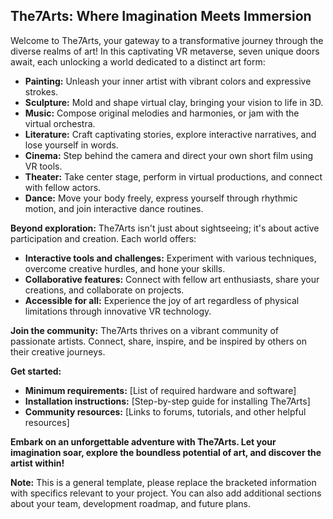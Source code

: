 ## The7Arts: Where Imagination Meets Immersion

Welcome to The7Arts, your gateway to a transformative journey through the diverse realms of art! In this captivating VR metaverse, seven unique doors await, each unlocking a world dedicated to a distinct art form:

* **Painting:** Unleash your inner artist with vibrant colors and expressive strokes.
* **Sculpture:** Mold and shape virtual clay, bringing your vision to life in 3D.
* **Music:** Compose original melodies and harmonies, or jam with the virtual orchestra.
* **Literature:** Craft captivating stories, explore interactive narratives, and lose yourself in words.
* **Cinema:** Step behind the camera and direct your own short film using VR tools.
* **Theater:** Take center stage, perform in virtual productions, and connect with fellow actors.
* **Dance:** Move your body freely, express yourself through rhythmic motion, and join interactive dance routines.

**Beyond exploration:** The7Arts isn't just about sightseeing; it's about active participation and creation. Each world offers:

* **Interactive tools and challenges:** Experiment with various techniques, overcome creative hurdles, and hone your skills.
* **Collaborative features:** Connect with fellow art enthusiasts, share your creations, and collaborate on projects.
* **Accessible for all:** Experience the joy of art regardless of physical limitations through innovative VR technology.

**Join the community:** The7Arts thrives on a vibrant community of passionate artists. Connect, share, inspire, and be inspired by others on their creative journeys.

**Get started:**

* **Minimum requirements:** [List of required hardware and software]
* **Installation instructions:** [Step-by-step guide for installing The7Arts]
* **Community resources:** [Links to forums, tutorials, and other helpful resources]

**Embark on an unforgettable adventure with The7Arts. Let your imagination soar, explore the boundless potential of art, and discover the artist within!**

**Note:** This is a general template, please replace the bracketed information with specifics relevant to your project. You can also add additional sections about your team, development roadmap, and future plans.
